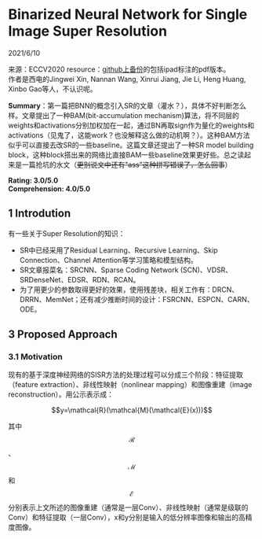 # Binarized Neural Network for Single Image Super Resolution  

2021/6/10  

来源：ECCV2020
resource：[github上备份](https://github.com/YouCaiJun98/YouCaiJun98.github.io/blob/master/articles/ModelCompression/Quantization/Binarized%20Neural%20Network%20for%20Single%20Image%20Super%20Resolution.pdf)的包括ipad标注的pdf版本。  
作者是西电的Jingwei Xin, Nannan Wang, Xinrui Jiang, Jie Li, Heng Huang, Xinbo Gao等人，不认识呢。      

**Summary**：第一篇把BNN的概念引入SR的文章（灌水？），具体不好判断怎么样。文章提出了一种BAM(bit-accumulation mechanism)算法，将不同层的weights和activations分别加权加在一起，通过BN再取sign作为量化的weights和activations（见鬼了，这能work？也没解释这么做的动机啊？）。这种BAM方法似乎可以直接去改SR的一些baseline。这篇文章还提出了一种SR model building block，这种block搭出来的网络比直接BAM一些baseline效果更好些。总之读起来是一篇抢坑的水文（~~更别说文中还有"ass"这种拼写错误了，怎么回事~~）    

**Rating: 3.0/5.0**  
**Comprehension: 4.0/5.0**  

## 1 Introdution  
有一些关于Super Resolution的知识：  
* SR中已经采用了Residual Learning、Recursive Learning、Skip Connection、Channel Attention等学习策略和模型结构。  
* SR文章报菜名：SRCNN、Sparse Coding Network (SCN)、VDSR、SRDenseNet、EDSR、RDN、RCAN。  
* 为了用更少的参数取得更好的效果，使用残差块，相关工作有：DRCN、DRRN、MemNet；还有减少推断时间的设计：FSRCNN、ESPCN、CARN、ODE。  

## 3 Proposed Approach  
### 3.1 Motivation  
现有的基于深度神经网络的SISR方法的处理过程可以分成三个阶段：特征提取（feature extraction）、非线性映射（nonlinear mapping）和图像重建（image reconstruction）。用公示表示成：  

<center>$$y=\mathcal{R}(\mathcal{M}(\mathcal{E}(x)))$$</center>  

其中$$\mathcal{R}$$、$$\mathcal{M}$$和$$\mathcal{E}$$分别表示上文所述的图像重建（通常是一层Conv）、非线性映射（通常是级联的Conv）和特征提取（一层Conv），x和y分别是输入的低分辨率图像和输出的高精度图像。  



